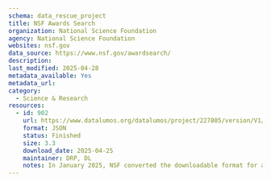 ```yaml
---
schema: data_rescue_project 
title: NSF Awards Search
organization: National Science Foundation
agency: National Science Foundation
websites: nsf.gov
data_source: https://www.nsf.gov/awardsearch/
description: 
last_modified: 2025-04-28
metadata_available: Yes
metadata_url: 
category:
  - Science & Research 
resources:
  - id: 902
    url: https://www.datalumos.org/datalumos/project/227805/version/V1/view
    format: JSON
    status: Finished
    size: 3.3
    download_date: 2025-04-25
    maintainer: DRP, DL
    notes: In January 2025, NSF converted the downloadable format for all awards from XML to JSON.In April 2024, NSF extended Program Element Codes (PECs) from four to six digits. Existing four-digit codes were converted to six-digits by adding a '00'. For example, PEC 4634 and 463400 are the same. Any updates to older awards use the new six-digit codes.The ""Historical Awards"" file contains all awards made prior to 1976. Please note that some data, such as text abstracts, are not available for these older awards.
---
```

